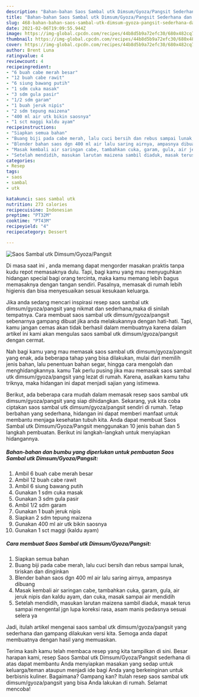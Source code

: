 ```yaml
---
description: "Bahan-bahan Saos Sambal utk Dimsum/Gyoza/Pangsit Sederhana dan Mudah Dibuat"
title: "Bahan-bahan Saos Sambal utk Dimsum/Gyoza/Pangsit Sederhana dan Mudah Dibuat"
slug: 468-bahan-bahan-saos-sambal-utk-dimsum-gyoza-pangsit-sederhana-dan-mudah-dibuat
date: 2021-02-06T19:09:55.944Z
image: https://img-global.cpcdn.com/recipes/44b8d5b9a72efc30/680x482cq70/saos-sambal-utk-dimsumgyozapangsit-foto-resep-utama.jpg
thumbnail: https://img-global.cpcdn.com/recipes/44b8d5b9a72efc30/680x482cq70/saos-sambal-utk-dimsumgyozapangsit-foto-resep-utama.jpg
cover: https://img-global.cpcdn.com/recipes/44b8d5b9a72efc30/680x482cq70/saos-sambal-utk-dimsumgyozapangsit-foto-resep-utama.jpg
author: Brent Luna
ratingvalue: 4
reviewcount: 4
recipeingredient:
- "6 buah cabe merah besar"
- "12 buah cabe rawit"
- "6 siung bawang putih"
- "1 sdm cuka masak"
- "3 sdm gula pasir"
- "1/2 sdm garam"
- "1 buah jeruk nipis"
- "2 sdm tepung maizena"
- "400 ml air utk bikin saosnya"
- "1 sct maggi kaldu ayam"
recipeinstructions:
- "Siapkan semua bahan"
- "Buang biji pada cabe merah, lalu cuci bersih dan rebus sampai lunak, tiriskan dan dinginkan"
- "Blender bahan saos dgn 400 ml air lalu saring airnya, ampasnya dibuang"
- "Masak kembali air saringan cabe, tambahkan cuka, garam, gula, air jeruk nipis dan kaldu ayam, dan cuka, masak sampai air mendidih"
- "Setelah mendidih, masukan larutan maizena sambil diaduk, masak terus sampai mengental jgn lupa koreksi rasa, asam manis pedasnya sesuai selera ya"
categories:
- Resep
tags:
- saos
- sambal
- utk

katakunci: saos sambal utk 
nutrition: 273 calories
recipecuisine: Indonesian
preptime: "PT32M"
cooktime: "PT43M"
recipeyield: "4"
recipecategory: Dessert

---
```



![Saos Sambal utk Dimsum/Gyoza/Pangsit](https://img-global.cpcdn.com/recipes/44b8d5b9a72efc30/680x482cq70/saos-sambal-utk-dimsumgyozapangsit-foto-resep-utama.jpg)

Di masa  saat ini , anda memang dapat mengorder masakan praktis tanpa kudu repot memasaknya dulu. Tapi, bagi kamu yang mau menyuguhkan hidangan special bagi orang tercinta, maka kamu memang lebih bagus memasaknya dengan tangan sendiri. Pasalnya, memasak di rumah lebih higienis dan bisa menyesuaikan sesuai kesukaan keluarga.

Jika anda sedang mencari inspirasi resep saos sambal utk dimsum/gyoza/pangsit yang nikmat dan sederhana,maka di sinilah tempatnya. Cara membuat saos sambal utk dimsum/gyoza/pangsit  sebenarnya gampang dibuat jika anda melakukannya dengan hati-hati. Tapi, kamu jangan cemas akan tidak berhasil dalam membuatnya 
karena dalam artikel ini kami akan mengulas saos sambal utk dimsum/gyoza/pangsit dengan cermat.  



Nah bagi kamu yang mau memasak saos sambal utk dimsum/gyoza/pangsit yang enak, ada beberapa tahap yang bisa dilakukan, mulai dari memilih jenis bahan, lalu penentuan bahan segar, hingga cara mengolah dan menghidangkannya. kamu Tak perlu pusing jika mau memasak saos sambal utk dimsum/gyoza/pangsit yang lezat di rumah. Karena, asalkan kamu  tahu triknya, maka hidangan ini dapat menjadi sajian yang istimewa.

Berikut, ada beberapa cara mudah dalam memasak resep saos sambal utk dimsum/gyoza/pangsit yang siap dihidangkan. Sekarang, yuk kita coba ciptakan saos sambal utk dimsum/gyoza/pangsit sendiri di rumah. Tetap berbahan yang sederhana, hidangan ini dapat memberi manfaat untuk membantu menjaga kesehatan tubuh kita. Anda dapat membuat Saos Sambal utk Dimsum/Gyoza/Pangsit menggunakan 10 jenis bahan dan 5 langkah pembuatan. Berikut ini langkah-langkah untuk menyiapkan hidangannya.

<!--inarticleads1-->

##### Bahan-bahan dan bumbu yang diperlukan untuk pembuatan Saos Sambal utk Dimsum/Gyoza/Pangsit:

1. Ambil 6 buah cabe merah besar
1. Ambil 12 buah cabe rawit
1. Ambil 6 siung bawang putih
1. Gunakan 1 sdm cuka masak
1. Gunakan 3 sdm gula pasir
1. Ambil 1/2 sdm garam
1. Gunakan 1 buah jeruk nipis
1. Siapkan 2 sdm tepung maizena
1. Gunakan 400 ml air utk bikin saosnya
1. Gunakan 1 sct maggi (kaldu ayam)




<!--inarticleads2-->

##### Cara membuat Saos Sambal utk Dimsum/Gyoza/Pangsit:

1. Siapkan semua bahan
1. Buang biji pada cabe merah, lalu cuci bersih dan rebus sampai lunak, tiriskan dan dinginkan
1. Blender bahan saos dgn 400 ml air lalu saring airnya, ampasnya dibuang
1. Masak kembali air saringan cabe, tambahkan cuka, garam, gula, air jeruk nipis dan kaldu ayam, dan cuka, masak sampai air mendidih
1. Setelah mendidih, masukan larutan maizena sambil diaduk, masak terus sampai mengental jgn lupa koreksi rasa, asam manis pedasnya sesuai selera ya




Jadi, itulah artikel mengenai  saos sambal utk dimsum/gyoza/pangsit  yang sederhana dan gampang dilakukan versi kita. Semoga anda dapat membuatnya dengan hasil yang memuaskan. 

Terima kasih kamu telah membaca resep yang kita tampilkan di sini. Besar harapan kami, resep  Saos Sambal utk Dimsum/Gyoza/Pangsit sederhana di atas dapat membantu Anda menyiapkan masakan yang sedap untuk keluarga/teman ataupun menjadi ide bagi Anda yang berkeinginan untuk berbisnis kuliner. Bagaimana? Gampang kan? Itulah resep saos sambal utk dimsum/gyoza/pangsit yang bisa Anda lakukan di rumah. Selamat mencoba!

